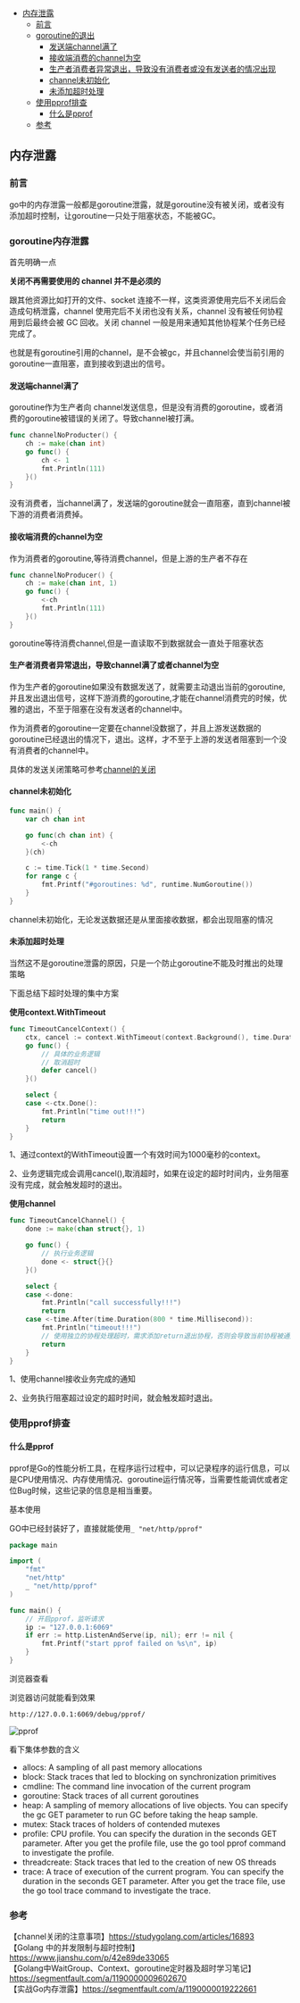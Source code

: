 <!-- START doctoc generated TOC please keep comment here to allow auto update -->
<!-- DON'T EDIT THIS SECTION, INSTEAD RE-RUN doctoc TO UPDATE -->


- [内存泄露](#%E5%86%85%E5%AD%98%E6%B3%84%E9%9C%B2)
  - [前言](#%E5%89%8D%E8%A8%80)
  - [goroutine的退出](#goroutine%E7%9A%84%E9%80%80%E5%87%BA)
    - [发送端channel满了](#%E5%8F%91%E9%80%81%E7%AB%AFchannel%E6%BB%A1%E4%BA%86)
    - [接收端消费的channel为空](#%E6%8E%A5%E6%94%B6%E7%AB%AF%E6%B6%88%E8%B4%B9%E7%9A%84channel%E4%B8%BA%E7%A9%BA)
    - [生产者消费者异常退出，导致没有消费者或没有发送者的情况出现](#%E7%94%9F%E4%BA%A7%E8%80%85%E6%B6%88%E8%B4%B9%E8%80%85%E5%BC%82%E5%B8%B8%E9%80%80%E5%87%BA%E5%AF%BC%E8%87%B4%E6%B2%A1%E6%9C%89%E6%B6%88%E8%B4%B9%E8%80%85%E6%88%96%E6%B2%A1%E6%9C%89%E5%8F%91%E9%80%81%E8%80%85%E7%9A%84%E6%83%85%E5%86%B5%E5%87%BA%E7%8E%B0)
    - [channel未初始化](#channel%E6%9C%AA%E5%88%9D%E5%A7%8B%E5%8C%96)
    - [未添加超时处理](#%E6%9C%AA%E6%B7%BB%E5%8A%A0%E8%B6%85%E6%97%B6%E5%A4%84%E7%90%86)
  - [使用pprof排查](#%E4%BD%BF%E7%94%A8pprof%E6%8E%92%E6%9F%A5)
    - [什么是pprof](#%E4%BB%80%E4%B9%88%E6%98%AFpprof)
  - [参考](#%E5%8F%82%E8%80%83)

<!-- END doctoc generated TOC please keep comment here to allow auto update -->

## 内存泄露

### 前言

go中的内存泄露一般都是goroutine泄露，就是goroutine没有被关闭，或者没有添加超时控制，让goroutine一只处于阻塞状态，不能被GC。  

### goroutine内存泄露

首先明确一点  

**关闭不再需要使用的 channel 并不是必须的**
 
跟其他资源比如打开的文件、socket 连接不一样，这类资源使用完后不关闭后会造成句柄泄露，channel 使用完后不关闭也没有关系，channel 没有被任何协程用到后最终会被 GC 回收。关闭 channel 一般是用来通知其他协程某个任务已经完成了。  

也就是有goroutine引用的channel，是不会被gc，并且channel会使当前引用的goroutine一直阻塞，直到接收到退出的信号。  

#### 发送端channel满了

goroutine作为生产者向 channel发送信息，但是没有消费的goroutine，或者消费的goroutine被错误的关闭了。导致channel被打满。    

```go
func channelNoProducter() {
	ch := make(chan int)
	go func() {
		ch <- 1
		fmt.Println(111)
	}()
}
```

没有消费者，当channel满了，发送端的goroutine就会一直阻塞，直到channel被下游的消费者消费掉。  

#### 接收端消费的channel为空

作为消费者的goroutine,等待消费channel，但是上游的生产者不存在  

```go
func channelNoProducer() {
	ch := make(chan int, 1)
	go func() {
		<-ch
		fmt.Println(111)
	}()
}
```

goroutine等待消费channel,但是一直读取不到数据就会一直处于阻塞状态  

#### 生产者消费者异常退出，导致channel满了或者channel为空

作为生产者的goroutine如果没有数据发送了，就需要主动退出当前的goroutine,并且发出退出信号，这样下游消费的goroutine,才能在channel消费完的时候，优雅的退出，不至于阻塞在没有发送者的channel中。  

作为消费者的goroutine一定要在channel没数据了，并且上游发送数据的goroutine已经退出的情况下，退出。这样，才不至于上游的发送者阻塞到一个没有消费者的channel中。  

具体的发送关闭策略可参考<a href="https://www.cnblogs.com/ricklz/p/13813201.html#channel%E7%9A%84%E5%85%B3%E9%97%AD" target="_blank">channel的关闭</a>

#### channel未初始化

````go
func main() {
	var ch chan int

	go func(ch chan int) {
		<-ch
	}(ch)

	c := time.Tick(1 * time.Second)
	for range c {
		fmt.Printf("#goroutines: %d", runtime.NumGoroutine())
	}
}
````

channel未初始化，无论发送数据还是从里面接收数据，都会出现阻塞的情况

#### 未添加超时处理

当然这不是goroutine泄露的原因，只是一个防止goroutine不能及时推出的处理策略  

下面总结下超时处理的集中方案  

**使用context.WithTimeout**

```go
func TimeoutCancelContext() {
	ctx, cancel := context.WithTimeout(context.Background(), time.Duration(time.Millisecond*800))
	go func() {
		// 具体的业务逻辑
		// 取消超时
		defer cancel()
	}()

	select {
	case <-ctx.Done():
		fmt.Println("time out!!!")
		return
	}
}
```

1、通过context的WithTimeout设置一个有效时间为1000毫秒的context。  

2、业务逻辑完成会调用cancel(),取消超时，如果在设定的超时时间内，业务阻塞没有完成，就会触发超时的退出。  

**使用channel**

```go
func TimeoutCancelChannel() {
	done := make(chan struct{}, 1)

	go func() {
		// 执行业务逻辑
		done <- struct{}{}
	}()

	select {
	case <-done:
		fmt.Println("call successfully!!!")
		return
	case <-time.After(time.Duration(800 * time.Millisecond)):
		fmt.Println("timeout!!!")
		// 使用独立的协程处理超时，需求添加return退出协程，否则会导致当前协程被通知channel阻塞，进而导致内存泄露
		return
	}
}
```

1、使用channel接收业务完成的通知  

2、业务执行阻塞超过设定的超时时间，就会触发超时退出。  

### 使用pprof排查

#### 什么是pprof

pprof是Go的性能分析工具，在程序运行过程中，可以记录程序的运行信息，可以是CPU使用情况、内存使用情况、goroutine运行情况等，当需要性能调优或者定位Bug时候，这些记录的信息是相当重要。  

基本使用  

GO中已经封装好了，直接就能使用`_ "net/http/pprof"`  

````go
package main

import (
	"fmt"
	"net/http"
	_ "net/http/pprof"
)

func main() {
	// 开启pprof，监听请求
	ip := "127.0.0.1:6069"
	if err := http.ListenAndServe(ip, nil); err != nil {
		fmt.Printf("start pprof failed on %s\n", ip)
	}
}
````

浏览器查看  

浏览器访问就能看到效果  
```
http://127.0.0.1:6069/debug/pprof/
```

<img src="/img/pprof_1.jpg"  alt="pprof" align="center" />

看下集体参数的含义  

- allocs: A sampling of all past memory allocations
- block: Stack traces that led to blocking on synchronization primitives
- cmdline: The command line invocation of the current program
- goroutine: Stack traces of all current goroutines
- heap: A sampling of memory allocations of live objects. You can specify the gc GET parameter to run GC before taking the heap sample.
- mutex: Stack traces of holders of contended mutexes
- profile: CPU profile. You can specify the duration in the seconds GET parameter. After you get the profile file, use the go tool pprof command to investigate the profile.
- threadcreate: Stack traces that led to the creation of new OS threads
- trace: A trace of execution of the current program. You can specify the duration in the seconds GET parameter. After you get the trace file, use the go tool trace command to investigate the trace.

### 参考
【channel关闭的注意事项】https://studygolang.com/articles/16893  
【Golang 中的并发限制与超时控制】https://www.jianshu.com/p/42e89de33065  
【Golang中WaitGroup、Context、goroutine定时器及超时学习笔记】https://segmentfault.com/a/1190000009602670  
【实战Go内存泄露】https://segmentfault.com/a/1190000019222661  
 